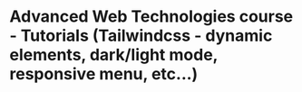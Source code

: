 # Advanced Web Technologies course - Tutorials (Tailwindcss - dynamic elements, dark/light mode, responsive menu, etc...)
